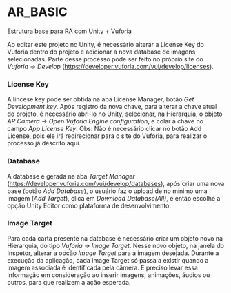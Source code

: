 # AR_BASIC
 Estrutura base para RA com Unity + Vuforia

Ao editar este projeto no Unity, é necessário alterar a License Key do Vuforia dentro do projeto e adicionar a nova database de imagens selecionadas.
Parte desse processo pode ser feito no próprio site do *Vuforia -> Develop* (https://developer.vuforia.com/vui/develop/licenses).

### License Key
A lincese key pode ser obtida na aba License Manager, botão *Get Development key*. Após registro da nova chave, para alterar a chave atual do projeto, é necessário abri-lo no Unity, selecionar, na Hierarquia, o objeto *AR Camera -> Open Vuforia Engine configuration*, e colar a chave no campo *App License Key*.
Obs: Não é necessário clicar no botão Add License, pois ele irá redirecionar para o site do Vuforia, para realizar o processo já descrito aqui.

### Database
A database é gerada na aba *Target Manager* (https://developer.vuforia.com/vui/develop/databases), após criar uma nova base (botão *Add Database*), o usuário faz o upload de no mínimo uma imagem (*Add Target*), clica em *Download Database(All)*, e então escolhe a opção Unity Editor como plataforma de desenvolvimento.

### Image Target
Para cada carta presente na database é necessário criar um objeto novo na Hierarquia, do tipo *Vuforia -> Image Target*.
Nesse novo objeto, na janela do Inspetor, alterar a opção *Image Target* para a imagem desejada.
Durante a execução da aplicação, cada Image Target só passa a existir quando a imagem associada é identificada pela câmera. É preciso levar essa informação em consideração ao inserir imagens, animações, áudios ou outros, para que realizem a ação esperada.
